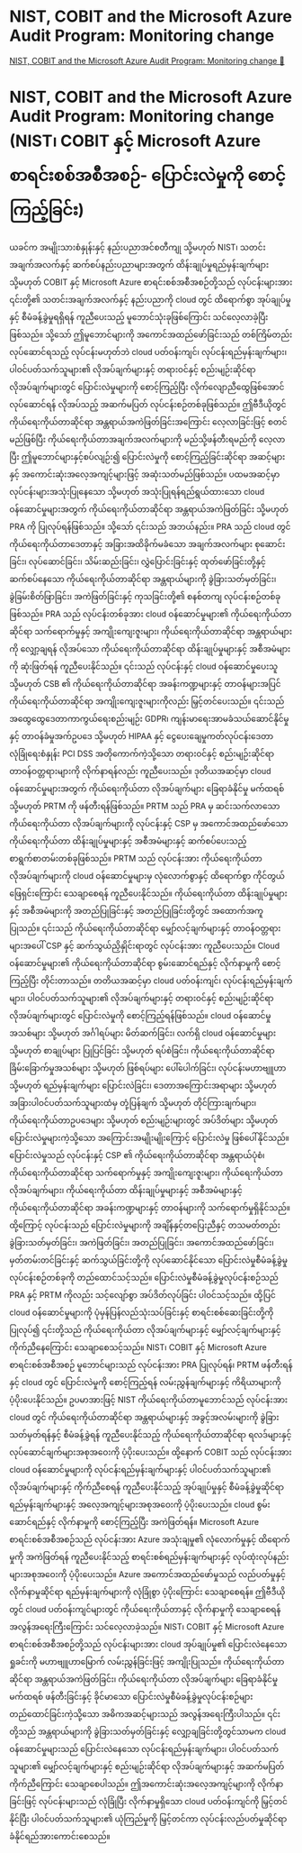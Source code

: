 # NIST, COBIT and the Microsoft Azure Audit Program: Monitoring change

[NIST, COBIT and the Microsoft Azure Audit Program: Monitoring change 🔗](https://www.coursera.org/learn/cybersecurity-management-and-compliance/lecture/E1N7B/nist-cobit-and-the-microsoft-azure-audit-program-monitoring-change)

# NIST, COBIT and the Microsoft Azure Audit Program: Monitoring change (NIST၊ COBIT နှင့် Microsoft Azure စာရင်းစစ်အစီအစဉ်- ပြောင်းလဲမှုကို စောင့်ကြည့်ခြင်း)

ယခင်က အမျိုးသားစံနှုန်းနှင့် နည်းပညာအင်စတီကျု သို့မဟုတ် NIST၊ သတင်းအချက်အလက်နှင့် ဆက်စပ်နည်းပညာများအတွက် ထိန်းချုပ်မှုရည်မှန်းချက်များ သို့မဟုတ် COBIT နှင့် Microsoft Azure စာရင်းစစ်အစီအစဉ်တို့သည် လုပ်ငန်းများအား ၎င်းတို့၏ သတင်းအချက်အလက်နှင့် နည်းပညာကို cloud တွင် ထိရောက်စွာ အုပ်ချုပ်မှုနှင့် စီမံခန့်ခွဲမှုရရှိရန် ကူညီပေးသည့် မူဘောင်သုံးခုဖြစ်ကြောင်း သင်လေ့လာခဲ့ပြီးဖြစ်သည်။ သို့သော် ဤမူဘောင်များကို အကောင်အထည်ဖော်ခြင်းသည် တစ်ကြိမ်တည်း လုပ်ဆောင်ရသည့် လုပ်ငန်းမဟုတ်ဘဲ cloud ပတ်ဝန်းကျင်၊ လုပ်ငန်းရည်မှန်းချက်များ၊ ပါဝင်ပတ်သက်သူများ၏ လိုအပ်ချက်များနှင့် တရားဝင်နှင့် စည်းမျဉ်းဆိုင်ရာ လိုအပ်ချက်များတွင် ပြောင်းလဲမှုများကို စောင့်ကြည့်ပြီး လိုက်လျောညီထွေဖြစ်အောင် လုပ်ဆောင်ရန် လိုအပ်သည့် အဆက်မပြတ် လုပ်ငန်းစဉ်တစ်ခုဖြစ်သည်။ ဤဗီဒီယိုတွင် ကိုယ်ရေးကိုယ်တာဆိုင်ရာ အန္တရာယ်အကဲဖြတ်ခြင်းအကြောင်း လေ့လာခြင်းဖြင့် စတင်မည်ဖြစ်ပြီး ကိုယ်ရေးကိုယ်တာအချက်အလက်များကို မည်သို့ဖန်တီးရမည်ကို လေ့လာပြီး ဤမူဘောင်များနှင့်စပ်လျဉ်း၍ ပြောင်းလဲမှုကို စောင့်ကြည့်ခြင်းဆိုင်ရာ အဆင့်များနှင့် အကောင်းဆုံးအလေ့အကျင့်များဖြင့် အဆုံးသတ်မည်ဖြစ်သည်။ ပထမအဆင့်မှာ လုပ်ငန်းများအသုံးပြုနေသော သို့မဟုတ် အသုံးပြုရန်ရည်ရွယ်ထားသော cloud ဝန်ဆောင်မှုများအတွက် ကိုယ်ရေးကိုယ်တာဆိုင်ရာ အန္တရာယ်အကဲဖြတ်ခြင်း သို့မဟုတ် PRA ကို ပြုလုပ်ရန်ဖြစ်သည်။ သို့သော် ၎င်းသည် အဘယ်နည်း။ PRA သည် cloud တွင် ကိုယ်ရေးကိုယ်တာဒေတာနှင့် အခြားအထိခိုက်မခံသော အချက်အလက်များ စုဆောင်းခြင်း၊ လုပ်ဆောင်ခြင်း၊ သိမ်းဆည်းခြင်း၊ လွှဲပြောင်းခြင်းနှင့် ထုတ်ဖော်ခြင်းတို့နှင့် ဆက်စပ်နေသော ကိုယ်ရေးကိုယ်တာဆိုင်ရာ အန္တရာယ်များကို ခွဲခြားသတ်မှတ်ခြင်း၊ ခွဲခြမ်းစိတ်ဖြာခြင်း၊ အကဲဖြတ်ခြင်းနှင့် ကုသခြင်းတို့၏ စနစ်တကျ လုပ်ငန်းစဉ်တစ်ခုဖြစ်သည်။ PRA သည် လုပ်ငန်းတစ်ခုအား cloud ဝန်ဆောင်မှုများ၏ ကိုယ်ရေးကိုယ်တာဆိုင်ရာ သက်ရောက်မှုနှင့် အကျိုးကျေးဇူးများ၊ ကိုယ်ရေးကိုယ်တာဆိုင်ရာ အန္တရာယ်များကို လျှော့ချရန် လိုအပ်သော ကိုယ်ရေးကိုယ်တာဆိုင်ရာ ထိန်းချုပ်မှုများနှင့် အစီအမံများကို ဆုံးဖြတ်ရန် ကူညီပေးနိုင်သည်။ ၎င်းသည် လုပ်ငန်းနှင့် cloud ဝန်ဆောင်မှုပေးသူ သို့မဟုတ် CSB ၏ ကိုယ်ရေးကိုယ်တာဆိုင်ရာ အခန်းကဏ္ဍများနှင့် တာဝန်များအပြင် ကိုယ်ရေးကိုယ်တာဆိုင်ရာ အကျိုးကျေးဇူးများကိုလည်း မြှင့်တင်ပေးသည်။ ၎င်းသည် အထွေထွေဒေတာကာကွယ်ရေးစည်းမျဉ်း GDPR၊ ကျန်းမာရေးအာမခံသယ်ဆောင်နိုင်မှုနှင့် တာဝန်ခံမှုအက်ဥပဒေ သို့မဟုတ် HIPAA နှင့် ငွေပေးချေမှုကတ်လုပ်ငန်းဒေတာလုံခြုံရေးစံနှုန်း PCI DSS အတိုကောက်ကဲ့သို့သော တရားဝင်နှင့် စည်းမျဉ်းဆိုင်ရာ တာဝန်ဝတ္တရားများကို လိုက်နာရန်လည်း ကူညီပေးသည်။ ဒုတိယအဆင့်မှာ cloud ဝန်ဆောင်မှုများအတွက် ကိုယ်ရေးကိုယ်တာ လိုအပ်ချက်များ ခြေရာခံနိုင်မှု မက်ထရစ် သို့မဟုတ် PRTM ကို ဖန်တီးရန်ဖြစ်သည်။ PRTM သည် PRA မှ ဆင်းသက်လာသော ကိုယ်ရေးကိုယ်တာ လိုအပ်ချက်များကို လုပ်ငန်းနှင့် CSP မှ အကောင်အထည်ဖော်သော ကိုယ်ရေးကိုယ်တာ ထိန်းချုပ်မှုများနှင့် အစီအမံများနှင့် ဆက်စပ်ပေးသည့် စာရွက်စာတမ်းတစ်ခုဖြစ်သည်။ PRTM သည် လုပ်ငန်းအား ကိုယ်ရေးကိုယ်တာ လိုအပ်ချက်များကို cloud ဝန်ဆောင်မှုများမှ လုံလောက်စွာနှင့် ထိရောက်စွာ ကိုင်တွယ်ဖြေရှင်းကြောင်း သေချာစေရန် ကူညီပေးနိုင်သည်။ ကိုယ်ရေးကိုယ်တာ ထိန်းချုပ်မှုများနှင့် အစီအမံများကို အတည်ပြုခြင်းနှင့် အတည်ပြုခြင်းတို့တွင် အထောက်အကူပြုသည်။ ၎င်းသည် ကိုယ်ရေးကိုယ်တာဆိုင်ရာ မျှော်လင့်ချက်များနှင့် တာဝန်ဝတ္တရားများအပေါ် CSP နှင့် ဆက်သွယ်ညှိနှိုင်းရာတွင် လုပ်ငန်းအား ကူညီပေးသည်။ Cloud ဝန်ဆောင်မှုများ၏ ကိုယ်ရေးကိုယ်တာဆိုင်ရာ စွမ်းဆောင်ရည်နှင့် လိုက်နာမှုကို စောင့်ကြည့်ပြီး တိုင်းတာသည်။ တတိယအဆင့်မှာ cloud ပတ်ဝန်းကျင်၊ လုပ်ငန်းရည်မှန်းချက်များ၊ ပါဝင်ပတ်သက်သူများ၏ လိုအပ်ချက်များနှင့် တရားဝင်နှင့် စည်းမျဉ်းဆိုင်ရာ လိုအပ်ချက်များတွင် ပြောင်းလဲမှုကို စောင့်ကြည့်ရန်ဖြစ်သည်။ cloud ဝန်ဆောင်မှုအသစ်များ သို့မဟုတ် အင်္ဂါရပ်များ မိတ်ဆက်ခြင်း၊ လက်ရှိ cloud ဝန်ဆောင်မှုများ သို့မဟုတ် စာချုပ်များ ပြုပြင်ခြင်း သို့မဟုတ် ရပ်စဲခြင်း၊ ကိုယ်ရေးကိုယ်တာဆိုင်ရာ ခြိမ်းခြောက်မှုအသစ်များ သို့မဟုတ် ဖြစ်ရပ်များ ပေါ်ပေါက်ခြင်း၊ လုပ်ငန်းမဟာဗျူဟာ သို့မဟုတ် ရည်မှန်းချက်များ ပြောင်းလဲခြင်း၊ ဒေတာအကြောင်းအရာများ သို့မဟုတ် အခြားပါဝင်ပတ်သက်သူများထံမှ တုံ့ပြန်ချက် သို့မဟုတ် တိုင်ကြားချက်များ၊ ကိုယ်ရေးကိုယ်တာဥပဒေများ သို့မဟုတ် စည်းမျဉ်းများတွင် အပ်ဒိတ်များ သို့မဟုတ် ပြောင်းလဲမှုများကဲ့သို့သော အကြောင်းအမျိုးမျိုးကြောင့် ပြောင်းလဲမှု ဖြစ်ပေါ်နိုင်သည်။ ပြောင်းလဲမှုသည် လုပ်ငန်းနှင့် CSP ၏ ကိုယ်ရေးကိုယ်တာဆိုင်ရာ အန္တရာယ်ပုံစံ၊ ကိုယ်ရေးကိုယ်တာဆိုင်ရာ သက်ရောက်မှုနှင့် အကျိုးကျေးဇူးများ၊ ကိုယ်ရေးကိုယ်တာ လိုအပ်ချက်များ၊ ကိုယ်ရေးကိုယ်တာ ထိန်းချုပ်မှုများနှင့် အစီအမံများနှင့် ကိုယ်ရေးကိုယ်တာဆိုင်ရာ အခန်းကဏ္ဍများနှင့် တာဝန်များကို သက်ရောက်မှုရှိနိုင်သည်။ ထို့ကြောင့် လုပ်ငန်းသည် ပြောင်းလဲမှုများကို အချိန်နှင့်တပြေးညီနှင့် တသမတ်တည်း ခွဲခြားသတ်မှတ်ခြင်း၊ အကဲဖြတ်ခြင်း၊ အတည်ပြုခြင်း၊ အကောင်အထည်ဖော်ခြင်း၊ မှတ်တမ်းတင်ခြင်းနှင့် ဆက်သွယ်ခြင်းတို့ကို လုပ်ဆောင်နိုင်သော ပြောင်းလဲမှုစီမံခန့်ခွဲမှုလုပ်ငန်းစဉ်တစ်ခုကို တည်ထောင်သင့်သည်။ ပြောင်းလဲမှုစီမံခန့်ခွဲမှုလုပ်ငန်းစဉ်သည် PRA နှင့် PRTM ကိုလည်း သင့်လျော်စွာ အပ်ဒိတ်လုပ်ခြင်း ပါဝင်သင့်သည်။ ထို့ပြင် cloud ဝန်ဆောင်မှုများကို ပုံမှန်ပြန်လည်သုံးသပ်ခြင်းနှင့် စာရင်းစစ်ဆေးခြင်းတို့ကို ပြုလုပ်၍ ၎င်းတို့သည် ကိုယ်ရေးကိုယ်တာ လိုအပ်ချက်များနှင့် မျှော်လင့်ချက်များနှင့် ကိုက်ညီနေကြောင်း သေချာစေသင့်သည်။ NIST၊ COBIT နှင့် Microsoft Azure စာရင်းစစ်အစီအစဉ် မူဘောင်များသည် လုပ်ငန်းအား PRA ပြုလုပ်ရန်၊ PRTM ဖန်တီးရန်နှင့် cloud တွင် ပြောင်းလဲမှုကို စောင့်ကြည့်ရန် လမ်းညွှန်ချက်များနှင့် ကိရိယာများကို ပံ့ပိုးပေးနိုင်သည်။ ဥပမာအားဖြင့် NIST ကိုယ်ရေးကိုယ်တာမူဘောင်သည် လုပ်ငန်းအား cloud တွင် ကိုယ်ရေးကိုယ်တာဆိုင်ရာ အန္တရာယ်များနှင့် အခွင့်အလမ်းများကို ခွဲခြားသတ်မှတ်ရန်နှင့် စီမံခန့်ခွဲရန် ကူညီပေးနိုင်သည့် ကိုယ်ရေးကိုယ်တာဆိုင်ရာ ရလဒ်များနှင့် လုပ်ဆောင်ချက်များအစုအဝေးကို ပံ့ပိုးပေးသည်။ ထို့နောက် COBIT သည် လုပ်ငန်းအား cloud ဝန်ဆောင်မှုများကို လုပ်ငန်းရည်မှန်းချက်များနှင့် ပါဝင်ပတ်သက်သူများ၏ လိုအပ်ချက်များနှင့် ကိုက်ညီစေရန် ကူညီပေးနိုင်သည့် အုပ်ချုပ်မှုနှင့် စီမံခန့်ခွဲမှုဆိုင်ရာ ရည်မှန်းချက်များနှင့် အလေ့အကျင့်များအစုအဝေးကို ပံ့ပိုးပေးသည်။ cloud စွမ်းဆောင်ရည်နှင့် လိုက်နာမှုကို စောင့်ကြည့်ပြီး အကဲဖြတ်ရန်။ Microsoft Azure စာရင်းစစ်အစီအစဉ်သည် လုပ်ငန်းအား Azure အသုံးချမှု၏ လုံလောက်မှုနှင့် ထိရောက်မှုကို အကဲဖြတ်ရန် ကူညီပေးနိုင်သည့် စာရင်းစစ်ရည်မှန်းချက်များနှင့် လုပ်ထုံးလုပ်နည်းများအစုအဝေးကို ပံ့ပိုးပေးသည်။ Azure အကောင်အထည်ဖော်မှုသည် လည်ပတ်မှုနှင့် လိုက်နာမှုဆိုင်ရာ ရည်မှန်းချက်များကို လုံခြုံစွာ ပံ့ပိုးကြောင်း သေချာစေရန်။ ဤဗီဒီယိုတွင် cloud ပတ်ဝန်းကျင်များတွင် ကိုယ်ရေးကိုယ်တာနှင့် လိုက်နာမှုကို သေချာစေရန် အလွန်အရေးကြီးကြောင်း သင်လေ့လာခဲ့သည်။ NIST၊ COBIT နှင့် Microsoft Azure စာရင်းစစ်အစီအစဉ်တို့သည် လုပ်ငန်းများအား cloud အုပ်ချုပ်မှု၏ ပြောင်းလဲနေသော ရှုခင်းကို မဟာဗျူဟာမြောက် လမ်းညွှန်ခြင်းဖြင့် အကျိုးပြုသည်။ ကိုယ်ရေးကိုယ်တာဆိုင်ရာ အန္တရာယ်အကဲဖြတ်ခြင်း၊ ကိုယ်ရေးကိုယ်တာ လိုအပ်ချက်များ ခြေရာခံနိုင်မှု မက်ထရစ် ဖန်တီးခြင်းနှင့် ခိုင်မာသော ပြောင်းလဲမှုစီမံခန့်ခွဲမှုလုပ်ငန်းစဉ်များ တည်ထောင်ခြင်းကဲ့သို့သော အဓိကအဆင့်များသည် အလွန်အရေးကြီးပါသည်။ ၎င်းတို့သည် အန္တရာယ်များကို ခွဲခြားသတ်မှတ်ခြင်းနှင့် လျှော့ချခြင်းတို့တွင်သာမက cloud ဝန်ဆောင်မှုများသည် ပြောင်းလဲနေသော လုပ်ငန်းရည်မှန်းချက်များ၊ ပါဝင်ပတ်သက်သူများ၏ မျှော်လင့်ချက်များနှင့် စည်းမျဉ်းဆိုင်ရာ လိုအပ်ချက်များနှင့် အဆက်မပြတ်ကိုက်ညီကြောင်း သေချာစေပါသည်။ ဤအကောင်းဆုံးအလေ့အကျင့်များကို လိုက်နာခြင်းဖြင့် လုပ်ငန်းများသည် လုံခြုံပြီး လိုက်နာမှုရှိသော cloud ပတ်ဝန်းကျင်ကို မြှင့်တင်နိုင်ပြီး ပါဝင်ပတ်သက်သူများ၏ ယုံကြည်မှုကို မြှင့်တင်ကာ လုပ်ငန်းလည်ပတ်မှုဆိုင်ရာ ခံနိုင်ရည်အားကောင်းစေသည်။
